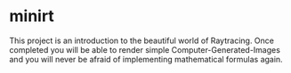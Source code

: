 # minirt
This project is an introduction to the beautiful world of Raytracing. Once completed you will be able to render simple Computer-Generated-Images and you will never be afraid of implementing mathematical formulas again.
